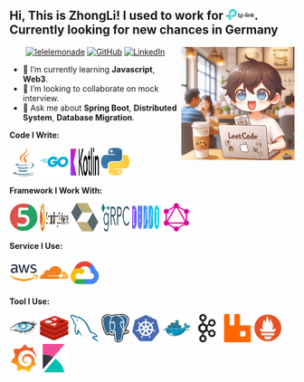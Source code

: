 <h2> Hi, This is ZhongLi! I used to work for <a href="https://www.tp-link.com/" title="tplink"><img src="imgs/tplink.svg" width="50"></a>. Currently looking for new chances in Germany</h2>

<p align="center">
	<a href="https://github.com/lelelemonade"><img src="https://komarev.com/ghpvc/?username=lelelemonade&label=Profile%20views&color=0e75b6&style=flat" alt="lelelemonade" /></a>
	<a href="https://github.com/lelelemonade"><img src="https://img.shields.io/github/followers/lelelemonade.svg?label=GitHub&style=social" alt="GitHub"></a>
	<a href="https://www.linkedin.com/in/shen-zhongli/"><img src="https://img.shields.io/badge/LinkedIn--_.svg?style=social&logo=linkedin" alt="LinkedIn"></a>
	<img align="right" src="imgs/leetcode.jpeg" style="width: 200px; height: 200px;" />
</p>

- 🔭 I’m currently learning **Javascript**, **Web3**.
- 👯 I’m looking to collaborate on mock interview.
- 💬 Ask me about **Spring Boot**, **Distributed System**, **Database Migration**.

**Code I Write:**

<a href="https://www.java.com/" title="Java"><img src="imgs/java.svg" style="width: 50px; height: 50px;" /></a>
<a href="https://go.dev/" title="Golang"><img src="imgs/golang.svg" style="width: 50px; height: 50px;" /></a>
<a href="https://kotlinlang.org/" title="Kotlin"><img src="imgs/kotlin.svg" style="width: 50px; height: 50px;" /></a>
<a href="https://www.python.org/" title="Python"><img src="imgs/python.svg" style="width: 50px; height: 50px;" /></a>

**Framework I Work With:**

<a href="https://junit.org/" title="Junit"><img src="imgs/junit.svg" style="width: 50px; height: 50px;" /></a>
<a href="https://shardingsphere.apache.org/" title="ShardingSphere"><img src="imgs/shardingsphere.svg" style="width: 50px; height: 50px;" /></a>
<a href="https://hibernate.org/" title="Hibernate"><img src="imgs/hibernate.svg" style="width: 50px; height: 50px;" /></a>
<a href="https://grpc.io/" title="grpc"><img src="imgs/grpc.svg" style="width: 50px; height: 50px;" /></a>
<a href="https://dubbo.apache.org/" title="Dubbo"><img src="imgs/dubbo.svg" style="width: 50px; height: 50px;" /></a>
<a href="https://graphql.org/" title="GraphQL"><img src="imgs/graphql.svg" style="width: 50px; height: 50px;" /></a>

**Service I Use:**

<a href="https://aws.amazon.com/" title="AWS"><img src="imgs/aws.svg" style="width: 50px; height: 50px;" /></a>
<a href="https://www.cloudflare.com/" title="Cloudflare"><img src="imgs/cloudflare.svg" style="width: 50px; height: 50px;" /></a>
<a href="https://cloud.google.com/" title="GCP"><img src="imgs/gcp.svg" style="width: 50px; height: 50px;" /></a>

**Tool I Use:**

<a href="https://cassandra.apache.org/" title="Cassandra"><img src="imgs/cassandra.svg" style="width: 50px; height: 50px;" /></a>
<a href="https://redis.io/" title="Redis"><img src="imgs/redis.svg" style="width: 50px; height: 50px;" /></a>
<a href="https://www.mysql.com/" title="MySQL"><img src="imgs/mysql.svg" style="width: 50px; height: 50px;" /></a>
<a href="https://www.postgresql.org/" title="PostgreSQL"><img src="imgs/postgresql.svg" style="width: 50px; height: 50px;" /></a>
<a href="https://kubernetes.io/" title="Kubernetes"><img src="imgs/kubernetes.svg" style="width: 50px; height: 50px;" /></a>
<a href="https://www.docker.com/" title="Docker"><img src="imgs/docker.svg" style="width: 50px; height: 50px;" /></a>
<a href="https://kafka.apache.org/" title="Kafka"><img src="imgs/kafka.svg" style="width: 50px; height: 50px;" /></a>
<a href="https://www.rabbitmq.com/" title="RabbitMQ"><img src="imgs/rabbitmq.svg" style="width: 50px; height: 50px;" /></a>
<a href="https://prometheus.io/" title="Prometheus"><img src="imgs/prometheus.svg" style="width: 50px; height: 50px;" /></a>
<a href="https://grafana.com/" title="Grafana"><img src="imgs/grafana.svg" style="width: 50px; height: 50px;" /></a>
<a href="https://www.elastic.co/kibana" title="Kibana"><img src="imgs/kibana.svg" style="width: 50px; height: 50px;" /></a>